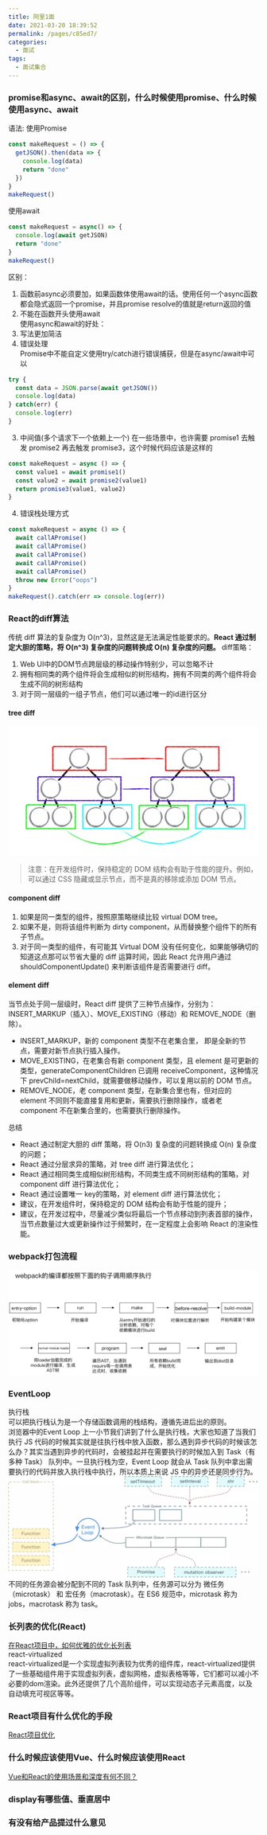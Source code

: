 ```yaml
---
title: 阿里1面
date: 2021-03-20 18:39:52
permalink: /pages/c85ed7/
categories:
  - 面试
tags:
  - 面试集合
---
```

### promise和async、await的区别，什么时候使用promise、什么时候使用async、await

语法: 使用Promise
```js
const makeRequest = () => {
  getJSON().then(data => {
    console.log(data)
    return "done"
  })
}
makeRequest()
```
使用await
```js
const makeRequest = async() => {
  console.log(await getJSON)
  return "done"
}
makeRequest()
```

区别：
1. 函数前async必须要加，如果函数体使用await的话。使用任何一个async函数都会隐式返回一个promise，并且promise resolve的值就是return返回的值
2. 不能在函数开头使用await  
使用async和await的好处：
1. 写法更加简洁
2. 错误处理  
Promise中不能自定义使用try/catch进行错误捕获，但是在async/await中可以
```js
try {
  const data = JSON.parse(await getJSON())
  console.log(data)
} catch(err) {
  console.log(err)
}
```
3. 中间值(多个请求下一个依赖上一个)
在一些场景中，也许需要 promise1 去触发 promise2 再去触发 promise3，这个时候代码应该是这样的
```js
const makeRequest = async () => {
  const value1 = await promise1()
  const value2 = await promise2(value1)
  return promise3(value1, value2)
}
```
4. 错误栈处理方式 
```js
const makeRequest = async () => {
  await callAPromise()
  await callAPromise()
  await callAPromise()
  await callAPromise()
  await callAPromise()
  throw new Error("oops")
}
makeRequest().catch(err => console.log(err))
```

### React的diff算法

传统 diff 算法的复杂度为 O(n^3)，显然这是无法满足性能要求的。**React 通过制定大胆的策略，将 O(n^3) 复杂度的问题转换成 O(n) 复杂度的问题。**
diff策略：  
1. Web UI中的DOM节点跨层级的移动操作特别少，可以忽略不计
2. 拥有相同类的两个组件将会生成相似的树形结构，拥有不同类的两个组件将会生成不同的树形结构
3. 对于同一层级的一组子节点，他们可以通过唯一的id进行区分

#### tree diff
<img src="./img/react_tree_diff.jpg"/>

> 注意：在开发组件时，保持稳定的 DOM 结构会有助于性能的提升。例如，可以通过 CSS 隐藏或显示节点，而不是真的移除或添加 DOM 节点。

#### component diff

1. 如果是同一类型的组件，按照原策略继续比较 virtual DOM tree。
2. 如果不是，则将该组件判断为 dirty component，从而替换整个组件下的所有子节点。
3. 对于同一类型的组件，有可能其 Virtual DOM 没有任何变化，如果能够确切的知道这点那可以节省大量的 diff 运算时间，因此 React 允许用户通过 shouldComponentUpdate() 来判断该组件是否需要进行 diff。

#### element diff

当节点处于同一层级时，React diff 提供了三种节点操作，分别为：INSERT_MARKUP（插入）、MOVE_EXISTING（移动）和 REMOVE_NODE（删除）。
- INSERT_MARKUP，新的 component 类型不在老集合里， 即是全新的节点，需要对新节点执行插入操作。
- MOVE_EXISTING，在老集合有新 component 类型，且 element 是可更新的类型，generateComponentChildren 已调用 receiveComponent，这种情况下 prevChild=nextChild，就需要做移动操作，可以复用以前的 DOM 节点。
- REMOVE_NODE，老 component 类型，在新集合里也有，但对应的 element 不同则不能直接复用和更新，需要执行删除操作，或者老 component 不在新集合里的，也需要执行删除操作。

总结  
- React 通过制定大胆的 diff 策略，将 O(n3) 复杂度的问题转换成 O(n) 复杂度的问题；
- React 通过分层求异的策略，对 tree diff 进行算法优化；
- React 通过相同类生成相似树形结构，不同类生成不同树形结构的策略，对 component diff 进行算法优化；
- React 通过设置唯一 key的策略，对 element diff 进行算法优化；
- 建议，在开发组件时，保持稳定的 DOM 结构会有助于性能的提升；
- 建议，在开发过程中，尽量减少类似将最后一个节点移动到列表首部的操作，当节点数量过大或更新操作过于频繁时，在一定程度上会影响 React 的渲染性能。

### webpack打包流程

<img src="./img/webpack.png"/>

### EventLoop
执行栈  
可以把执行栈认为是一个存储函数调用的栈结构，遵循先进后出的原则。  
浏览器中的Event Loop
上一小节我们讲到了什么是执行栈，大家也知道了当我们执行 JS 代码的时候其实就是往执行栈中放入函数，那么遇到异步代码的时候该怎么办？其实当遇到异步的代码时，会被挂起并在需要执行的时候加入到 Task（有多种 Task） 队列中。一旦执行栈为空，Event Loop 就会从 Task 队列中拿出需要执行的代码并放入执行栈中执行，所以本质上来说 JS 中的异步还是同步行为。  
<img src="./img/eventloop.png"/>  
不同的任务源会被分配到不同的 Task 队列中，任务源可以分为 微任务（microtask） 和 宏任务（macrotask）。在 ES6 规范中，microtask 称为 jobs，macrotask 称为 task。

### 长列表的优化(React)

[在React项目中，如何优雅的优化长列表](https://juejin.im/post/5c048f25e51d450d16620d8d)  
react-virtualized  
react-virtualized是一个实现虚拟列表较为优秀的组件库，react-virtualized提供了一些基础组件用于实现虚拟列表，虚拟网格，虚拟表格等等，它们都可以减小不必要的dom渲染。此外还提供了几个高阶组件，可以实现动态子元素高度，以及自动填充可视区等等。

### React项目有什么优化的手段

[React项目优化](https://juejin.im/post/5b207a84f265da6e4c6d08ba)

### 什么时候应该使用Vue、什么时候应该使用React

[Vue和React的使用场景和深度有何不同？](https://www.zhihu.com/question/31585377)

### display有哪些值、垂直居中

### 有没有给产品提过什么意见